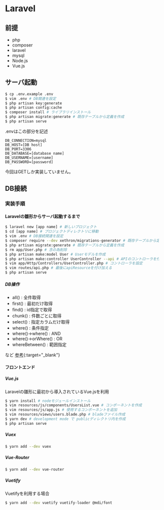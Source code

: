 # Laravel

## 前提

- php
- composer
- laravel
- mysql
- Node.js
- Vue.js

## サーバ起動

```bash
$ cp .env.example .env
$ vim .env # DB関連を設定
$ php artisan key:generate
$ php artisan config:cache
$ composer install # ライブラリインストール
$ php artisan migrate:generate # 既存テーブルから定義を作成
$ php artisan serve
```

.envはこの部分を記述

```.env
DB_CONNECTION=mysql
DB_HOST=[DB host]
DB_PORT=3306
DB_DATABASE=[database name]
DB_USERNAME=[username]
DB_PASSWORD=[password]
```

今回はGETしか実装していません。

## DB接続

### 実装手順

#### Laravelの雛形からサーバ起動するまで

```bash
$ laravel new [app name] # 新しいプロジェクト
$ cd [app name] # プロジェクトディレクトリに移動
$ vim .env # DB接続関連を設定
$ composer require --dev xethron/migrations-generator # 既存テーブルから定義を作成するライブラリ
$ php artisan migrate:generate # 既存テーブルから定義を作成
$ rm app/User.php # 念の為削除
$ php artisan make:model User # Userモデルを作成
$ php artisan make:controller UserController --api # APIのコントローラを作成
$ vim app/Http/Controllers/UserController.php # コントローラを設定
$ vim routes/api.php # 最後にapiResourceを付け加える
$ php artisan serve
```

##### DB操作

- all() : 全件取得
- first() : 最初だけ取得
- find() : id指定で取得
- chunk() : 件数ごとに取得
- select() : 指定カラムだけ取得
- where() : 条件指定
- where()->where() : AND
- where()->orWhere() : OR
- whereBetween() : 範囲指定

など
[参考](https://blog.capilano-fw.com/?p=665){:target="_blank"}


#### フロントエンド


##### Vue.js

Laravelの雛形に最初から導入されているVue.jsを利用

```bash
$ yarn install # nodeモジュールインストール
$ vim resources/js/components/UsersList.vue # コンポーネントを作成
$ vim resources/js/app.js # 使用するコンポーネントを追加
$ vim resources/views/users.blade.php # bladeファイル作成
$ yarn dev # development mode で publicディレクトリ内を作成
$ php artisan serve
```

##### Vuex

```bash
$ yarn add --dev vuex
```

##### Vue-Router

```bash
$ yarn add --dev vue-router
```

##### Vuetify

Vuetifyを利用する場合

```bash
$ yarn add --dev vuetify vuetify-loader @mdi/font
```
